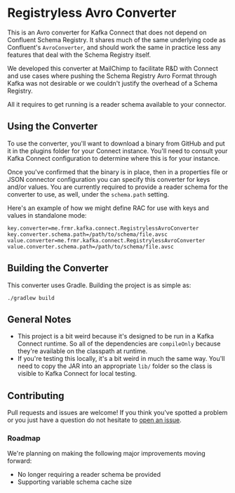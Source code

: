 # Registryless Avro Converter

This is an Avro converter for Kafka Connect that does not depend on Confluent Schema Registry. It
shares much of the same underlying code as Confluent's `AvroConverter`, and should work the same in
practice less any features that deal with the Schema Registry itself.

We developed this converter at MailChimp to facilitate R&D with Connect and use cases where pushing
the Schema Registry Avro Format through Kafka was not desirable or we couldn't justify the overhead
of a Schema Registry.

All it requires to get running is a reader schema available to your connector.

## Using the Converter

To use the converter, you'll want to download a binary from GitHub and put it in the plugins folder
for your Connect instance. You'll need to consult your Kafka Connect configuration to determine
where this is for your instance.

Once you've confirmed that the binary is in place, then in a properties file or JSON connector
configuration you can specify this converter for keys and/or values. You are currently required
to provide a reader schema for the converter to use, as well, under the `schema.path` setting.

Here's an example of how we might define RAC for use with keys and values in standalone mode:

```
key.converter=me.frmr.kafka.connect.RegistrylessAvroConverter
key.converter.schema.path=/path/to/schema/file.avsc
value.converter=me.frmr.kafka.connect.RegistrylessAvroConverter
value.converter.schema.path=/path/to/schema/file.avsc
```

## Building the Converter

This converter uses Gradle. Building the project is as simple as:

```
./gradlew build
```

## General Notes

* This project is a bit weird because it's designed to be run in a Kafka Connect runtime. So
  all of the dependencies are `compileOnly` because they're available on the classpath at runtime.
* If you're testing this locally, it's a bit weird in much the same way. You'll need to copy
  the JAR into an appropriate `lib/` folder so the class is visible to Kafka Connect for local
  testing.

## Contributing

Pull requests and issues are welcome! If you think you've spotted a problem or you just have a
question do not hesitate to [open an issue](https://github.com/farmdawgnation/registryless-avro-converter/issues/new).

### Roadmap

We're planning on making the following major improvements moving forward:

* No longer requiring a reader schema be provided
* Supporting variable schema cache size
